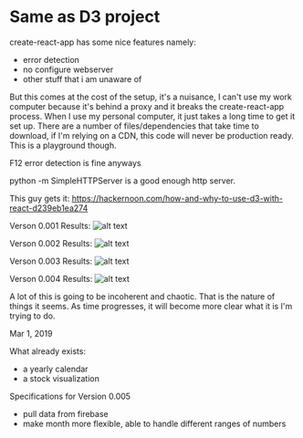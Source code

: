 # Same as D3 project

create-react-app has some nice features namely:
 * error detection
 * no configure webserver
 * other stuff that i am unaware of

But this comes at the cost of the setup, it's a nuisance, I can't use my work computer because it's behind a proxy and it breaks the create-react-app process. When I use my personal computer, it just takes a long time to get it set up. There are a number of files/dependencies that take time to download, if I'm relying on a CDN, this code will never be production ready. This is a playground though.

F12 error detection is fine anyways

python -m SimpleHTTPServer is a good enough http server.

This guy gets it:
https://hackernoon.com/how-and-why-to-use-d3-with-react-d239eb1ea274

Verson 0.001 Results:
![alt text](https://raw.githubusercontent.com/ginsengtang/web-playground/master/calendar-heat-map/calendar-heat-map-d3-react/img/v0.001.png)

Verson 0.002 Results:
![alt text](https://raw.githubusercontent.com/ginsengtang/web-playground/master/calendar-heat-map/calendar-heat-map-d3-react/img/v0.002.png)

Verson 0.003 Results:
![alt text](https://raw.githubusercontent.com/ginsengtang/web-playground/master/calendar-heat-map/calendar-heat-map-d3-react/img/v0.003.png)

Verson 0.004 Results:
![alt text](https://raw.githubusercontent.com/ginsengtang/web-playground/master/calendar-heat-map/calendar-heat-map-d3-react/img/v0.004.png)

A lot of this is going to be incoherent and chaotic. That is the nature of things it seems. As time progresses, it will become more clear what it is I'm trying to do.

Mar 1, 2019

What already exists:
 * a yearly calendar
 * a stock visualization


Specifications for Version 0.005
 * pull data from firebase
 * make month more flexible, able to handle different ranges of numbers

